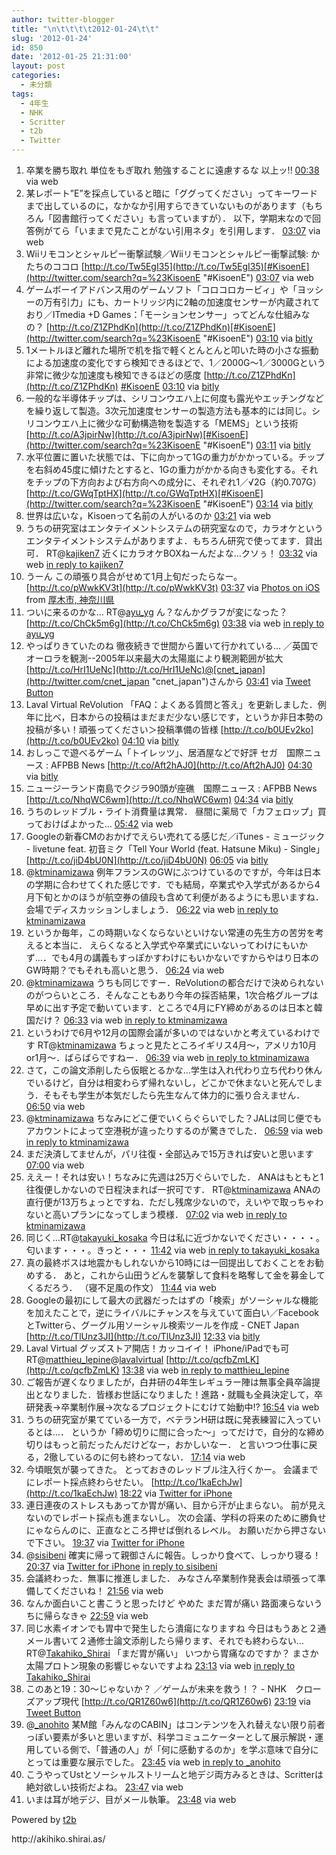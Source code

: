 ```yaml
---
author: twitter-blogger
title: "\n\t\t\t\t2012-01-24\t\t"
slug: '2012-01-24'
id: 850
date: '2012-01-25 21:31:00'
layout: post
categories:
  - 未分類
tags:
  - 4年生
  - NHK
  - Scritter
  - t2b
  - Twitter
---
```


<div xmlns:georss="http://www.georss.org/georss">

1.  <span><span>卒業を勝ち取れ 単位をもぎ取れ 勉強することに遠慮するな 以上ッ!!</span> <span>[<span>00:38</span>](http://twitter.com/o_ob/status/161774792951869440) <span>via web</span></span></span>
2.  <span><span>某レポート”E”を採点していると暗に「ググってください」ってキーワードまで出しているのに，なかなか引用すらできていないものがあります（もちろん「図書館行ってください」も言っていますが）． 以下，学期末なので回答例がてら「いままで見たことがない引用ネタ」を引用します．</span> <span>[<span>03:07</span>](http://twitter.com/o_ob/status/161812289996066818) <span>via web</span></span></span>
3.  <span><span>Wiiリモコンとシャルピー衝撃試験／Wiiリモコンとシャルピー衝撃試験: かたちのココロ [http://t.co/Tw5EgI35](http://t.co/Tw5EgI35)[#KisoenE](http://twitter.com/search?q=%23KisoenE "#KisoenE")</span> <span>[<span>03:07</span>](http://twitter.com/o_ob/status/161812406794850305) <span>via web</span></span></span>
4.  <span><span>ゲームボーイアドバンス用のゲームソフト「コロコロカービィ」や「ヨッシーの万有引力」にも、カートリッジ内に2軸の加速度センサーが内蔵されており／ITmedia +D Games：「モーションセンサー」ってどんな仕組みなの？ [http://t.co/Z1ZPhdKn](http://t.co/Z1ZPhdKn)[#KisoenE](http://twitter.com/search?q=%23KisoenE "#KisoenE")</span> <span>[<span>03:10</span>](http://twitter.com/o_ob/status/161813079246643200) <span>via [bitly](http://bit.ly)</span></span></span>
5.  <span><span>1メートルほど離れた場所で机を指で軽くとんとんと叩いた時の小さな振動による加速度の変化ですら検知できるほどで、1／2000G～1／3000Gという非常に微少な加速度も検知できるほどの感度 [http://t.co/Z1ZPhdKn](http://t.co/Z1ZPhdKn) [#KisoenE](http://twitter.com/search?q=%23KisoenE "#KisoenE")</span> <span>[<span>03:10</span>](http://twitter.com/o_ob/status/161813213774757888) <span>via [bitly](http://bit.ly)</span></span></span>
6.  <span><span>一般的な半導体チップは、シリコンウエハ上に何度も露光やエッチングなどを繰り返して製造。3次元加速度センサーの製造方法も基本的には同じ。シリコンウエハ上に微少な可動構造物を製造する「MEMS」という技術 [http://t.co/A3jpirNw](http://t.co/A3jpirNw)[#KisoenE](http://twitter.com/search?q=%23KisoenE "#KisoenE")</span> <span>[<span>03:11</span>](http://twitter.com/o_ob/status/161813470675861504) <span>via [bitly](http://bit.ly)</span></span></span>
7.  <span><span>水平位置に置いた状態では、下に向かって1Gの重力がかかっている。チップを右斜め45度に傾けたとすると、1Gの重力がかかる向きも変化する。それをチップの下方向および右方向への成分に、それぞれ1／√2G（約0.707G） [http://t.co/GWqTptHX](http://t.co/GWqTptHX)[#KisoenE](http://twitter.com/search?q=%23KisoenE "#KisoenE")</span> <span>[<span>03:14</span>](http://twitter.com/o_ob/status/161814007802642432) <span>via [bitly](http://bit.ly)</span></span></span>
8.  <span><span>世界は広いな，Kisoenって名前の人がいるのか</span> <span>[<span>03:21</span>](http://twitter.com/o_ob/status/161815882253869057) <span>via web</span></span></span>
9.  <span><span>うちの研究室はエンタテイメントシステムの研究室なので，カラオケというエンタテイメントシステムがありますよ．もちろん研究で使ってます．貸出可． RT@[kajiken7](http://twitter.com/kajiken7 "kajiken7") 近くにカラオケBOXねーんだよな…クソぅ！</span> <span>[<span>03:32</span>](http://twitter.com/o_ob/status/161818728001044480) <span>via web</span> [in reply to kajiken7](http://twitter.com/kajiken7/status/161795610381529089)</span></span>
10.  <span><span>うーん この頑張り具合がせめて1月上旬だったらなー。 [http://t.co/pWwkKV3t](http://t.co/pWwkKV3t)</span> <span>[<span>03:37</span>](http://twitter.com/o_ob/status/161819822282383361) <span>via [Photos on iOS](http://www.apple.com)</span> from [厚木市, 神奈川県<span></span>](http://maps.google.com/maps?q=35.483388,139.339345)</span></span>
11.  <span><span>ついに来るのかな… RT@[ayu_yg](http://twitter.com/ayu_yg "ayu_yg") ん？なんかグラフが変になった？ [http://t.co/ChCk5m6g](http://t.co/ChCk5m6g)</span> <span>[<span>03:38</span>](http://twitter.com/o_ob/status/161820223253647361) <span>via web</span> [in reply to ayu_yg](http://twitter.com/ayu_yg/status/161819854427521024)</span></span>
12.  <span><span>やっぱりきていたのね 徹夜続きで世間から置いて行かれている… ／英国でオーロラを観測--2005年以来最大の太陽嵐により観測範囲が拡大 [http://t.co/HrI1UeNc](http://t.co/HrI1UeNc)@[cnet_japan](http://twitter.com/cnet_japan "cnet_japan")さんから</span> <span>[<span>03:41</span>](http://twitter.com/o_ob/status/161820889703383040) <span>via [Tweet Button](http://twitter.com/tweetbutton)</span></span></span>
13.  <span><span>Laval Virtual ReVolution 「FAQ：よくある質問と答え」を更新しました．例年に比べ，日本からの投稿はまだまだ少ない感じです，というか非日本勢の投稿が多い！頑張ってください＞投稿準備の皆様 [http://t.co/b0UEv2ko](http://t.co/b0UEv2ko)</span> <span>[<span>04:10</span>](http://twitter.com/o_ob/status/161828329140396032) <span>via [bitly](http://bit.ly)</span></span></span>
14.  <span><span>おしっこで遊べるゲーム「トイレッツ」、居酒屋などで好評 セガ　国際ニュース : AFPBB News [http://t.co/Aft2hAJ0](http://t.co/Aft2hAJ0)</span> <span>[<span>04:30</span>](http://twitter.com/o_ob/status/161833231195439105) <span>via [bitly](http://bit.ly)</span></span></span>
15.  <span><span>ニュージーランド南島でクジラ90頭が座礁　国際ニュース : AFPBB News [http://t.co/NhqWC6wm](http://t.co/NhqWC6wm)</span> <span>[<span>04:34</span>](http://twitter.com/o_ob/status/161834140914827264) <span>via [bitly](http://bit.ly)</span></span></span>
16.  <span><span>うちのレッドブル・ライト消費量は異常． 昼間に薬局で「カフェロップ」買っておけばよかった…</span> <span>[<span>05:42</span>](http://twitter.com/o_ob/status/161851356745969664) <span>via web</span></span></span>
17.  <span><span>Googleの新春CMのおかげでえらい売れてる感じだ／iTunes - ミュージック - livetune feat. 初音ミク「Tell Your World (feat. Hatsune Miku) - Single」 [http://t.co/jiD4bU0N](http://t.co/jiD4bU0N)</span> <span>[<span>06:05</span>](http://twitter.com/o_ob/status/161857210912215040) <span>via [bitly](http://bit.ly)</span></span></span>
18.  <span><span>@[ktminamizawa](http://twitter.com/ktminamizawa "ktminamizawa") 例年フランスのGWにぶつけているのですが，今年は日本の学期に合わせてくれた感じです．でも結局，卒業式や入学式があるから4月下旬とかのほうが航空券の値段も含めて利便があるようにも思いますね．会場でディスカッションしましょう．</span> <span>[<span>06:22</span>](http://twitter.com/o_ob/status/161861542596456449) <span>via web</span> [in reply to ktminamizawa](http://twitter.com/ktminamizawa/status/161858673294065664)</span></span>
19.  <span><span>というか毎年，この時期いなくならないといけない常連の先生方の苦労を考えると本当に． えらくなると入学式や卒業式にいないってわけにもいかず…．でも4月の講義もすっぽかすわけにもいかないですからやはり日本のGW時期？でもそれも高いと思う．</span> <span>[<span>06:24</span>](http://twitter.com/o_ob/status/161861996302708736) <span>via web</span></span></span>
20.  <span><span>@[ktminamizawa](http://twitter.com/ktminamizawa "ktminamizawa") うちも同じですー．ReVolutionの都合だけで決められないのがつらいところ．そんなこともあり今年の採否結果，1次合格グループは早めに出す予定で動いています．ところで4月にFY締めがあるのは日本と韓国だけ？</span> <span>[<span>06:33</span>](http://twitter.com/o_ob/status/161864281468579840) <span>via web</span> [in reply to ktminamizawa](http://twitter.com/ktminamizawa/status/161862830545584128)</span></span>
21.  <span><span>というわけで6月や12月の国際会議が多いのではないかと考えているわけです RT@[ktminamizawa](http://twitter.com/ktminamizawa "ktminamizawa") ちょっと見たところイギリス4月〜，アメリカ10月or1月〜．ばらばらですねー．</span> <span>[<span>06:39</span>](http://twitter.com/o_ob/status/161865694529597440) <span>via web</span> [in reply to ktminamizawa](http://twitter.com/ktminamizawa/status/161865153716035584)</span></span>
22.  <span><span>さて，この論文添削したら仮眠とるかな…学生は入れ代わり立ち代わり休んでいるけど，自分は相変わらず帰れないし，どこかで休まないと死んでしまう．そもそも学生が本気だしたら先生なんて体力的に張り合えません．</span> <span>[<span>06:50</span>](http://twitter.com/o_ob/status/161868462250131456) <span>via web</span></span></span>
23.  <span><span>@[ktminamizawa](http://twitter.com/ktminamizawa "ktminamizawa") ちなみにどこ便でいくらぐらいでした？JALは同じ便でもアカウントによって空港税が違ったりするのが驚きでした．</span> <span>[<span>06:59</span>](http://twitter.com/o_ob/status/161870868685922307) <span>via web</span> [in reply to ktminamizawa](http://twitter.com/ktminamizawa/status/161858673294065664)</span></span>
24.  <span><span>まだ決済してませんが，パリ往復・全部込みで15万きれば安いと思います</span> <span>[<span>07:00</span>](http://twitter.com/o_ob/status/161871012777037824) <span>via web</span></span></span>
25.  <span><span>ええー！それは安い！ちなみに先週は25万ぐらいでした． ANAはもともと1往復便しかないので日程決まれば一択可です． RT@[ktminamizawa](http://twitter.com/ktminamizawa "ktminamizawa") ANAの直行便が13万ちょっとですね．ただし残席少ないので，えいやで取っちゃわないと高いプランになってしまう模様．</span> <span>[<span>07:02</span>](http://twitter.com/o_ob/status/161871597043589121) <span>via web</span> [in reply to ktminamizawa](http://twitter.com/ktminamizawa/status/161871169115537408)</span></span>
26.  <span><span>同じく…RT@[takayuki_kosaka](http://twitter.com/takayuki_kosaka "takayuki_kosaka") 今日は私に近づかないでください・・・・。匂います・・・。きっと・・・</span> <span>[<span>11:42</span>](http://twitter.com/o_ob/status/161941919897890817) <span>via web</span> [in reply to takayuki_kosaka](http://twitter.com/takayuki_kosaka/status/161941290257362944)</span></span>
27.  <span><span>真の最終ボスは地震かもしれないから10時には一回提出しておくことをお勧めする． あと，これから山田うどんを襲撃して食料を略奪して金を募金してくるだろう． （寝不足風の作文）</span> <span>[<span>11:44</span>](http://twitter.com/o_ob/status/161942413345161216) <span>via web</span></span></span>
28.  <span><span>Googleの最初にして最大の武器だったはずの「検索」がソーシャルな機能を加えたことで，逆にライバルにチャンスを与えていて面白い／FacebookとTwitterら、グーグル用ソーシャル検索ツールを作成 - CNET Japan [http://t.co/TlUnz3JI](http://t.co/TlUnz3JI)</span> <span>[<span>12:33</span>](http://twitter.com/o_ob/status/161954767202037760) <span>via [bitly](http://bit.ly)</span></span></span>
29.  <span><span>Laval Virtual グッズストア開店！カッコイイ！ iPhone/iPadでも可 RT@[matthieu_lepine](http://twitter.com/matthieu_lepine "matthieu_lepine")@[lavalvirtual](http://twitter.com/lavalvirtual "lavalvirtual") [http://t.co/qcfbZmLK](http://t.co/qcfbZmLK)</span> <span>[<span>13:38</span>](http://twitter.com/o_ob/status/161971056318488577) <span>via web</span> [in reply to matthieu_lepine](http://twitter.com/matthieu_lepine/status/161934514434736128)</span></span>
30.  <span><span>ご報告が遅くなりましたが，白井研の4年生レギュラー陣は無事全員卒論提出となりました．皆様お世話になりました！進路・就職も全員決定して，卒研発表→卒業制作展→次なるプロジェクトにむけて始動中!?</span> <span>[<span>16:54</span>](http://twitter.com/o_ob/status/162020448505307137) <span>via web</span></span></span>
31.  <span><span>うちの研究室が果てている一方で，ベテランH研は既に発表練習に入っているとは…． というか「締め切りに間に合った～」ってだけで，自分的な締め切りはもっと前だったんだけどなー，おかしいなー． と言いつつ仕事に戻る，2徹しているのに何も終わってない．</span> <span>[<span>17:14</span>](http://twitter.com/o_ob/status/162025575429582848) <span>via web</span></span></span>
32.  <span><span>今頃眠気が襲ってきた。 とっておきのレッドブル注入行くかー。 会議までにレポート採点終わらせたい。 [http://t.co/1kaEchJw](http://t.co/1kaEchJw)</span> <span>[<span>18:22</span>](http://twitter.com/o_ob/status/162042527917150208) <span>via [Twitter for iPhone](http://twitter.com/#!/download/iphone)</span></span></span>
33.  <span><span>連日連夜のストレスもあってか胃が痛い、目から汗が止まらない。 前が見えないのでレポート採点も進まないし。 次の会議、学科の将来のために勝負せにゃならんのに、正直なところ押せば倒れるレベル。 お願いだから押さないで下さい。</span> <span>[<span>19:37</span>](http://twitter.com/o_ob/status/162061601460076545) <span>via [Twitter for iPhone](http://twitter.com/#!/download/iphone)</span></span></span>
34.  <span><span>@[sisibeni](http://twitter.com/sisibeni "sisibeni") 確実に帰って親御さんに報告。しっかり食べて、しっかり寝る！</span> <span>[<span>20:37</span>](http://twitter.com/o_ob/status/162076676686233600) <span>via [Twitter for iPhone](http://twitter.com/#!/download/iphone)</span> [in reply to sisibeni](http://twitter.com/sisibeni/status/162073851088470016)</span></span>
35.  <span><span>会議終わった．無事に推進しました． みなさん卒業制作発表会は頑張って準備してくださいね！</span> <span>[<span>21:56</span>](http://twitter.com/o_ob/status/162096423867912192) <span>via web</span></span></span>
36.  <span><span>なんか面白いこと書こうと思ったけど やめた まだ胃が痛い 路面凍らないうちに帰らなきゃ</span> <span>[<span>22:59</span>](http://twitter.com/o_ob/status/162112272221741056) <span>via web</span></span></span>
37.  <span><span>同じ水素イオンでも胃中で発生したら潰瘍になりますね 今日はもうあと２通メール書いて２通修士論文添削したら帰ります、それでも終わらない… RT@[Takahiko_Shirai](http://twitter.com/Takahiko_Shirai "Takahiko_Shirai") 「まだ胃が痛い」 いつから胃痛なのですか？ まさか太陽プロトン現象の影響じゃないですよね</span> <span>[<span>23:13</span>](http://twitter.com/o_ob/status/162115814462464000) <span>via web</span> [in reply to Takahiko_Shirai](http://twitter.com/Takahiko_Shirai/status/162114877182312449)</span></span>
38.  <span><span>このあと19：30～じゃないか？ ／ゲームが未来を救う！？ - NHK　クローズアップ現代 [http://t.co/QR1Z60w6](http://t.co/QR1Z60w6)</span> <span>[<span>23:19</span>](http://twitter.com/o_ob/status/162117357081333761) <span>via [Tweet Button](http://twitter.com/tweetbutton)</span></span></span>
39.  <span><span>@[_anohito](http://twitter.com/_anohito "_anohito") 某M館「みんなのCABIN」はコンテンツを入れ替えない限り前者っぽい要素が多いと思いますが、科学コミュニケーターとして展示解説・運用している側で、「普通の人」が「何に感動するのか」を学ぶ意味で自分にとっては重要な展示でした。</span> <span>[<span>23:45</span>](http://twitter.com/o_ob/status/162123958781620225) <span>via web</span> [in reply to _anohito](http://twitter.com/_anohito/status/162123297285357568)</span></span>
40.  <span><span>こうやってUstとソーシャルストリームと地デジ両方みるときは、Scritterは絶対欲しい技術だよね。</span> <span>[<span>23:47</span>](http://twitter.com/o_ob/status/162124485418434560) <span>via web</span></span></span>
41.  <span><span>いまは耳が地デジ、目がメール執筆。</span> <span>[<span>23:48</span>](http://twitter.com/o_ob/status/162124717887729664) <span>via web</span></span></span>

</div>

Powered by [t2b](http://t2b.utilz.jp/)

<div>http://akihiko.shirai.as/</div>